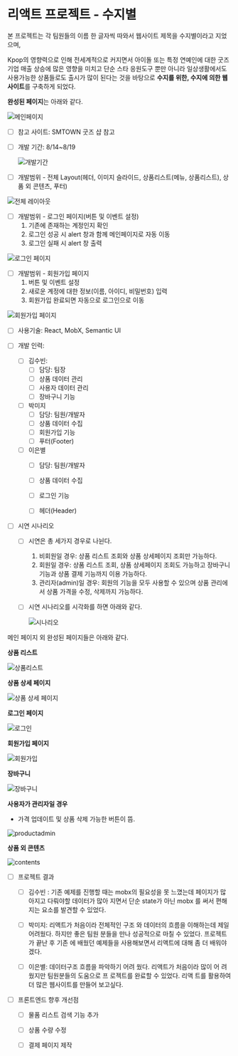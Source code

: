 # 리액트 프로젝트 - 수지별

본 프로젝트는 각 팀원들의 이름 한 글자씩 따와서 웹사이트 제목을 수지별이라고 지었으며, 

Kpop의 영향력으로 인해 전세계적으로 커지면서 아이돌 또는 특정 연예인에 대한 굿즈 기업  매출 상승에  많은 영향을 미치고 단순 스타 응원도구 뿐만 아니라 일상생활에서도 사용가능한 상품들로도 출시가 많이 된다는 것을 바탕으로 **수지를 위한, 수지에 의한 웹사이트**를 구축하게 되었다.

**완성된 페이지**는 아래와 같다.

![메인페이지](https://github.com/mijip0320/SuzyStar/blob/master/public/readme_image/main.PNG)



- [ ] 참고 사이트: SMTOWN 굿즈 샵 참고

- [ ] 개발 기간: 8/14~8/19

  ![개발기간](https://github.com/mijip0320/SuzyStar/blob/master/public/readme_image/developDate.PNG)

  

- [ ] 개발범위 - 전체 Layout(헤더, 이미지 슬라이드, 상품리스트(메뉴, 상품리스트), 상품 외 콘텐츠, 푸터)

<img style="max-height:90%; max-width:90%;" src="https://github.com/mijip0320/SuzyStar/blob/master/public/readme_image/%5BsuzyStar%5D%20Untitled.png" alt="전체 레이아웃"  />



- [ ] 개발범위 - 로그인 페이지(버튼 및 이벤트 설정)
  1. 기존에 존재하는 계정인지 확인
  2. 로그인 성공 시 alert 창과 함께 메인페이지로 자동 이동
  3. 로그인 실패 시 alert 창 출력

![로그인 페이지](https://github.com/mijip0320/SuzyStar/blob/master/public/readme_image/%5BsuzyStar%5D%20Untitled%203.png)



- [ ] 개발범위 - 회원가입 페이지
  1. 버튼 및 이벤트 설정
  2. 새로운 계정에 대한 정보(이름, 아이디, 비밀번호) 입력
  3. 회원가입 완료되면 자동으로 로그인으로 이동

![회원가입 페이지](https://github.com/mijip0320/SuzyStar/blob/master/public/readme_image/%5BsuzyStar%5D%20Copy%20of%20Untitled%203.png)



- [ ] 사용기술: React, MobX, Semantic UI



- [ ] 개발 인력: 
  - [ ] 김수빈:
    - [ ] 담당: 팀장
    - [ ] 상품 데이터 관리
    - [ ] 사용자 데이터 관리
    - [ ] 장바구니 기능
  - [ ] 박미지
    - [ ] 담당: 팀원/개발자
    - [ ] 상품 데이터 수집
    - [ ] 회원가입 기능
    - [ ] 푸터(Footer)
  - [ ] 이은별
    - [ ] 담당: 팀원/개발자
    - [ ] 상품 데이터 수집
    - [ ] 로그인 기능
    - [ ] 헤더(Header)



- [ ] 시연 시나리오

  - [ ] 시연은 총 세가지 경우로 나뉜다. 

    1. 비회원일 경우: 상품 리스트 조회와 상품 상세페이지 조회만 가능하다.
    2. 회원일 경우: 상품 리스트 조회, 상품 상세페이지 조회도 가능하고 장바구니 기능과 상품 결제 기능까지 이용 가능하다.
    3. 관리자(admin)일 경우: 회원의 기능을 모두 사용할 수 있으며 상품 관리에서 상품 가격을 수정, 삭제까지 가능하다.

  - [ ] 시연 시나리오를 시각화를 하면 아래와 같다.

    ![시나리오](https://github.com/mijip0320/SuzyStar/blob/master/public/readme_image/%EC%8B%9C%EB%82%98%EB%A6%AC%EC%98%A4.PNG)



메인 페이지 외 완성된 페이지들은 아래와 같다.

**상품 리스트**

![상품리스트](https://github.com/mijip0320/SuzyStar/blob/master/public/readme_image/productlist.PNG)



**상품 상세 페이지**

![상품 상세 페이지](https://github.com/mijip0320/SuzyStar/blob/master/public/readme_image/productdetail.PNG)



**로그인 페이지**

![로그인](https://github.com/mijip0320/SuzyStar/blob/master/public/readme_image/login.PNG)



**회원가입 페이지**

![회원가입](https://github.com/mijip0320/SuzyStar/blob/master/public/readme_image/signup.PNG)



**장바구니**

![장바구니](https://github.com/mijip0320/SuzyStar/blob/master/public/readme_image/basket.PNG)



**사용자가 관리자일 경우**

* 가격 업데이트 및 상품 삭제 가능한 버튼이 뜸.

![productadmin](https://github.com/mijip0320/SuzyStar/blob/master/public/readme_image/productadmin.PNGg)



**상품 외 콘텐츠**

![contents](https://github.com/mijip0320/SuzyStar/blob/master/public/readme_image/contents.PNG)



- [ ] 프로젝트 결과
  - [ ] 김수빈 : 기존 예제를 진행할 때는 mobx의 필요성을 못 느꼈는데 페이지가 많아지고 다뤄야할 데이터가 많아 지면서 단순 state가 아닌 mobx 를 써서 편해지는 요소를 발견할 수 있었다.
  - [ ] 박미지: 리액트가 처음이라 전체적인 구조 와 데이터의 흐름을 이해하는데 제일 어려웠다. 하지만 좋은 팀원 분들을 만나 성공적으로 마칠 수 있었다. 프로젝트가 끝난 후 기존 에 배웠던 예제들을 사용해보면서 리액트에 대해 좀 더 배워야겠다.
  - [ ] 이은별: 데이터구조 흐름을 파악하기 어려 웠다. 리액트가 처음이라 많이 어 려웠지만 팀원분들의 도움으로 프 로젝트를 완료할 수 있었다. 리액 트를 활용하여 더 많은 웹사이트를 만들어 보고싶다.



- [ ] 프론트엔드 향후 개선점
  - [ ] 물품 리스트 검색 기능 추가
  - [ ] 상품 수량 수정 
  - [ ] 결제 페이지 제작

